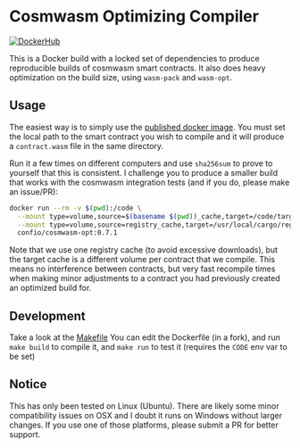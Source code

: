 # Cosmwasm Optimizing Compiler

[![DockerHub](https://img.shields.io/docker/pulls/confio/cosmwasm-opt?style=plastic)](https://hub.docker.com/r/confio/cosmwasm-opt)

This is a Docker build with a locked set of dependencies to produce
reproducible builds of cosmwasm smart contracts. It also does heavy
optimization on the build size, using `wasm-pack` and `wasm-opt`.

## Usage

The easiest way is to simply use the [published docker image](https://hub.docker.com/r/confio/cosmwasm-opt).
You must set the local path to the smart contract you wish to compile and
it will produce a `contract.wasm` file in the same directory.

Run it a few times on different computers
and use `sha256sum` to prove to yourself that this is consistent. I challenge
you to produce a smaller build that works with the cosmwasm integration tests
(and if you do, please make an issue/PR):

```sh
docker run --rm -v $(pwd):/code \
  --mount type=volume,source=$(basename $(pwd))_cache,target=/code/target \
  --mount type=volume,source=registry_cache,target=/usr/local/cargo/registry \
  confio/cosmwasm-opt:0.7.1
```

Note that we use one registry cache (to avoid excessive downloads), but the target cache is a different volume per
contract that we compile. This means no interference between contracts, but very fast recompile times when making
minor adjustments to a contract you had previously created an optimized build for.

## Development

Take a look at the [Makefile](https://github.com/confio/cosmwasm-opt/blob/master/Makefile)
You can edit the Dockerfile (in a fork), and run `make build` to compile it,
and `make run` to test it (requires the `CODE` env var to be set)

## Notice

This has only been tested on Linux (Ubuntu). There are likely some minor compatibility
issues on OSX and I doubt it runs on Windows without larger changes. If you use one of
those platforms, please submit a PR for better support.
